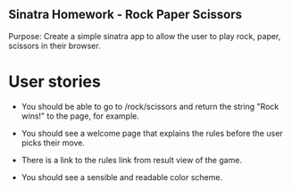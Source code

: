 ## Sinatra Homework - Rock Paper Scissors

Purpose: Create a simple sinatra app to allow the user to play rock, paper, scissors in their browser.

# User stories

- You should be able to go to /rock/scissors and return the string "Rock wins!" to the page, for example.

- You should see a welcome page that explains the rules before the user picks their move. 

- There is a link to the rules link from result view of the game.

- You should see a sensible and readable color scheme. 
